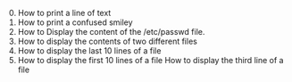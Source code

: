 0) How to print a line of text
1) How to print a confused smiley
2) How to Display the content of the /etc/passwd file.
3) How to display the contents of two different files
4) How to display the last 10 lines of a file
5) How to display the first 10 lines of a file
How to display the third line of a file
